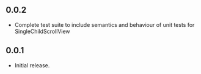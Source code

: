 ## 0.0.2

* Complete test suite to include semantics and behaviour of unit tests for SingleChildScrollView

## 0.0.1

* Initial release. 
